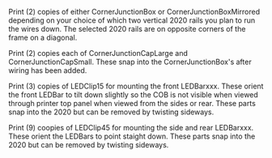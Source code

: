 
Print (2) copies of either CornerJunctionBox or CornerJunctionBoxMirrored depending on your choice of which two vertical 2020 rails you plan to run the wires down.  The selected 2020 rails are on opposite corners of the frame on a diagonal.

Print (2) copies each of CornerJunctionCapLarge and CornerJunctionCapSmall.  These snap into the CornerJunctionBox's after wiring has been added.

Print (3) copies of LEDClip15 for mounting the front LEDBarxxx.  These orient the front LEDBar to tilt down slightly so the COB is not visible when viewed  through printer top panel  when viewed from the sides or rear.  These parts snap into the 2020 but can be removed by twisting sideways.

Print (9) coopies of LEDClip45 for mounting the side and rear LEDBarxxx.   These orient the LEDBars to point staight down.  These parts snap into the 2020 but can be removed by twisting sideways.
